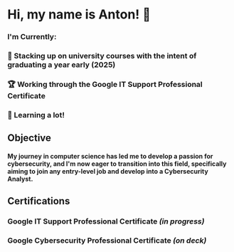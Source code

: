# Hi, my name is Anton! 👋
### I'm Currently:
### 📅 Stacking up on university courses with the intent of graduating a year early (2025)
### 🏆 Working through the Google IT Support Professional Certificate
### 🧠 Learning a lot!

## Objective

#### My journey in computer science has led me to develop a passion for cybersecurity, and I'm now eager to transition into this field, specifically aiming to join any entry-level job and develop into a Cybersecurity Analyst.

## Certifications
### Google IT Support Professional Certificate *(in progress)*
### Google Cybersecurity Professional Certificate *(on deck)*
